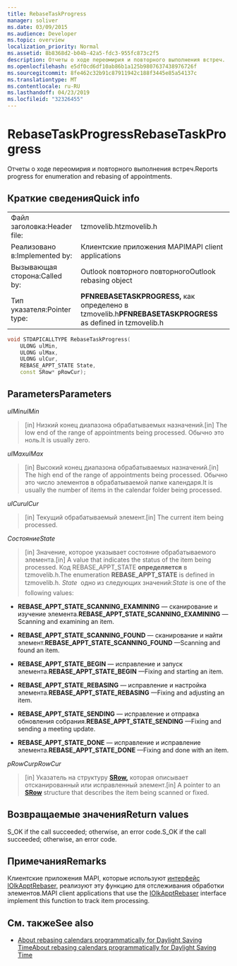 ```yaml
---
title: RebaseTaskProgress
manager: soliver
ms.date: 03/09/2015
ms.audience: Developer
ms.topic: overview
localization_priority: Normal
ms.assetid: 8b8368d2-b04b-42a5-fdc3-955fc873c2f5
description: Отчеты о ходе переомирия и повторного выполнения встреч.
ms.openlocfilehash: e5df0cd6df10ab86b1a125b9807637438976726f
ms.sourcegitcommit: 8fe462c32b91c87911942c188f3445e85a54137c
ms.translationtype: MT
ms.contentlocale: ru-RU
ms.lasthandoff: 04/23/2019
ms.locfileid: "32326455"
---
```

# <a name="rebasetaskprogress"></a><span data-ttu-id="2e34a-103">RebaseTaskProgress</span><span class="sxs-lookup"><span data-stu-id="2e34a-103">RebaseTaskProgress</span></span>

<span data-ttu-id="2e34a-104">Отчеты о ходе переомирия и повторного выполнения встреч.</span><span class="sxs-lookup"><span data-stu-id="2e34a-104">Reports progress for enumeration and rebasing of appointments.</span></span>
  
## <a name="quick-info"></a><span data-ttu-id="2e34a-105">Краткие сведения</span><span class="sxs-lookup"><span data-stu-id="2e34a-105">Quick info</span></span>

|||
|:-----|:-----|
|<span data-ttu-id="2e34a-106">Файл заголовка:</span><span class="sxs-lookup"><span data-stu-id="2e34a-106">Header file:</span></span>  <br/> |<span data-ttu-id="2e34a-107">tzmovelib.h</span><span class="sxs-lookup"><span data-stu-id="2e34a-107">tzmovelib.h</span></span>  <br/> |
|<span data-ttu-id="2e34a-108">Реализовано в:</span><span class="sxs-lookup"><span data-stu-id="2e34a-108">Implemented by:</span></span>  <br/> |<span data-ttu-id="2e34a-109">Клиентские приложения MAPI</span><span class="sxs-lookup"><span data-stu-id="2e34a-109">MAPI client applications</span></span>  <br/> |
|<span data-ttu-id="2e34a-110">Вызывающая сторона:</span><span class="sxs-lookup"><span data-stu-id="2e34a-110">Called by:</span></span>  <br/> |<span data-ttu-id="2e34a-111">Outlook повторного повторного</span><span class="sxs-lookup"><span data-stu-id="2e34a-111">Outlook rebasing object</span></span>  <br/> |
|<span data-ttu-id="2e34a-112">Тип указателя:</span><span class="sxs-lookup"><span data-stu-id="2e34a-112">Pointer type:</span></span>  <br/> |<span data-ttu-id="2e34a-113">**PFNREBASETASKPROGRESS,** как определено в tzmovelib.h</span><span class="sxs-lookup"><span data-stu-id="2e34a-113">**PFNREBASETASKPROGRESS** as defined in tzmovelib.h</span></span>  <br/> |
   
```cpp
void STDAPICALLTYPE RebaseTaskProgress(  
    ULONG ulMin, 
    ULONG ulMax, 
    ULONG ulCur, 
    REBASE_APPT_STATE State, 
    const SRow* pRowCur); 

```

## <a name="parameters"></a><span data-ttu-id="2e34a-114">Parameters</span><span class="sxs-lookup"><span data-stu-id="2e34a-114">Parameters</span></span>

<span data-ttu-id="2e34a-115">_ulMin_</span><span class="sxs-lookup"><span data-stu-id="2e34a-115">_ulMin_</span></span>
  
> <span data-ttu-id="2e34a-116">[in] Низкий конец диапазона обрабатываемых назначений.</span><span class="sxs-lookup"><span data-stu-id="2e34a-116">[in] The low end of the range of appointments being processed.</span></span> <span data-ttu-id="2e34a-117">Обычно это ноль.</span><span class="sxs-lookup"><span data-stu-id="2e34a-117">It is usually zero.</span></span>
    
<span data-ttu-id="2e34a-118">_ulMax_</span><span class="sxs-lookup"><span data-stu-id="2e34a-118">_ulMax_</span></span>
  
> <span data-ttu-id="2e34a-119">[in] Высокий конец диапазона обрабатываемых назначений.</span><span class="sxs-lookup"><span data-stu-id="2e34a-119">[in] The high end of the range of appointments being processed.</span></span> <span data-ttu-id="2e34a-120">Обычно это число элементов в обрабатываемой папке календаря.</span><span class="sxs-lookup"><span data-stu-id="2e34a-120">It is usually the number of items in the calendar folder being processed.</span></span>
    
<span data-ttu-id="2e34a-121">_ulCur_</span><span class="sxs-lookup"><span data-stu-id="2e34a-121">_ulCur_</span></span>
  
> <span data-ttu-id="2e34a-122">[in] Текущий обрабатываемый элемент.</span><span class="sxs-lookup"><span data-stu-id="2e34a-122">[in] The current item being processed.</span></span>
    
<span data-ttu-id="2e34a-123">_Состояние_</span><span class="sxs-lookup"><span data-stu-id="2e34a-123">_State_</span></span>
  
> <span data-ttu-id="2e34a-124">[in] Значение, которое указывает состояние обрабатываемого элемента.</span><span class="sxs-lookup"><span data-stu-id="2e34a-124">[in] A value that indicates the status of the item being processed.</span></span> <span data-ttu-id="2e34a-125">Код REBASE_APPT_STATE **определяется** в tzmovelib.h.</span><span class="sxs-lookup"><span data-stu-id="2e34a-125">The enumeration **REBASE_APPT_STATE** is defined in tzmovelib.h.</span></span>  <span data-ttu-id="2e34a-126">_State_  одно из следующих значений:</span><span class="sxs-lookup"><span data-stu-id="2e34a-126">_State_ is one of the following values:</span></span> 
    
   - <span data-ttu-id="2e34a-127">**REBASE_APPT_STATE_SCANNING_EXAMINING** — сканирование и изучение элемента.</span><span class="sxs-lookup"><span data-stu-id="2e34a-127">**REBASE_APPT_STATE_SCANNING_EXAMINING** —Scanning and examining an item.</span></span> 
    
   - <span data-ttu-id="2e34a-128">**REBASE_APPT_STATE_SCANNING_FOUND** — сканирование и найти элемент.</span><span class="sxs-lookup"><span data-stu-id="2e34a-128">**REBASE_APPT_STATE_SCANNING_FOUND** —Scanning and found an item.</span></span> 
    
   - <span data-ttu-id="2e34a-129">**REBASE_APPT_STATE_BEGIN** — исправление и запуск элемента.</span><span class="sxs-lookup"><span data-stu-id="2e34a-129">**REBASE_APPT_STATE_BEGIN** —Fixing and starting an item.</span></span> 
    
   - <span data-ttu-id="2e34a-130">**REBASE_APPT_STATE_REBASING** — исправление и настройка элемента.</span><span class="sxs-lookup"><span data-stu-id="2e34a-130">**REBASE_APPT_STATE_REBASING** —Fixing and adjusting an item.</span></span> 
    
   - <span data-ttu-id="2e34a-131">**REBASE_APPT_STATE_SENDING** — исправление и отправка обновления собрания.</span><span class="sxs-lookup"><span data-stu-id="2e34a-131">**REBASE_APPT_STATE_SENDING** —Fixing and sending a meeting update.</span></span> 
    
   - <span data-ttu-id="2e34a-132">**REBASE_APPT_STATE_DONE** — исправление и исправление элемента.</span><span class="sxs-lookup"><span data-stu-id="2e34a-132">**REBASE_APPT_STATE_DONE** —Fixing and done with an item.</span></span> 
    
<span data-ttu-id="2e34a-133">_pRowCur_</span><span class="sxs-lookup"><span data-stu-id="2e34a-133">_pRowCur_</span></span>
  
> <span data-ttu-id="2e34a-134">[in] Указатель на структуру **[SRow,](https://msdn.microsoft.com/library/369c2d5c-8c2b-4314-9cb2-aaa89580aa2b%28Office.15%29.aspx)** которая описывает отсканированный или исправленный элемент.</span><span class="sxs-lookup"><span data-stu-id="2e34a-134">[in] A pointer to an **[SRow](https://msdn.microsoft.com/library/369c2d5c-8c2b-4314-9cb2-aaa89580aa2b%28Office.15%29.aspx)** structure that describes the item being scanned or fixed.</span></span> 
    
## <a name="return-values"></a><span data-ttu-id="2e34a-135">Возвращаемые значения</span><span class="sxs-lookup"><span data-stu-id="2e34a-135">Return values</span></span>

<span data-ttu-id="2e34a-136">S_OK if the call succeeded; otherwise, an error code.</span><span class="sxs-lookup"><span data-stu-id="2e34a-136">S_OK if the call succeeded; otherwise, an error code.</span></span>
  
## <a name="remarks"></a><span data-ttu-id="2e34a-137">Примечания</span><span class="sxs-lookup"><span data-stu-id="2e34a-137">Remarks</span></span>

<span data-ttu-id="2e34a-138">Клиентские приложения MAPI, которые используют [интерфейс IOlkApptRebaser,](iolkapptrebaser.md) реализуют эту функцию для отслеживания обработки элементов.</span><span class="sxs-lookup"><span data-stu-id="2e34a-138">MAPI client applications that use the [IOlkApptRebaser](iolkapptrebaser.md) interface implement this function to track item processing.</span></span> 
  
## <a name="see-also"></a><span data-ttu-id="2e34a-139">См. также</span><span class="sxs-lookup"><span data-stu-id="2e34a-139">See also</span></span>

- [<span data-ttu-id="2e34a-140">About rebasing calendars programmatically for Daylight Saving Time</span><span class="sxs-lookup"><span data-stu-id="2e34a-140">About rebasing calendars programmatically for Daylight Saving Time</span></span>](about-rebasing-calendars-programmatically-for-daylight-saving-time.md)

